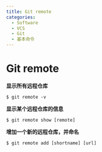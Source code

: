 ```yaml
---
title: Git remote
categories:
  - Software
  - VCS
  - Git
  - 基本命令
---
```

# Git remote

**显示所有远程仓库**

```shell
$ git remote -v
```

**显示某个远程仓库的信息**

```shell
$ git remote show [remote]
```

**增加一个新的远程仓库，并命名**

```shell
$ git remote add [shortname] [url]
```

